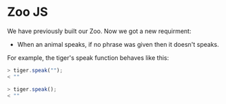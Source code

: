 # Zoo JS

We have previously built our Zoo. Now we got a new requirment: 
* When an animal speaks, if no phrase was given then it doesn't speaks.

For example, the tiger's speak function behaves like this:
```js
> tiger.speak("");
< ""

> tiger.speak();
< ""
```
